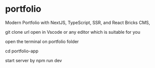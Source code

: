 # portfolio
Modern Portfolio with NextJS, TypeScript, SSR, and React Bricks CMS,

git clone url
open in Vscode or any editor which is suitable for you

open the terminal on portfolio folder

cd portfolio-app

start server by npm run dev
